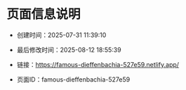# 页面信息说明

- 创建时间：2025-07-31 11:39:10

- 最后修改时间：2025-08-12 18:55:39

- 链接：https://famous-dieffenbachia-527e59.netlify.app/

- 页面ID：famous-dieffenbachia-527e59